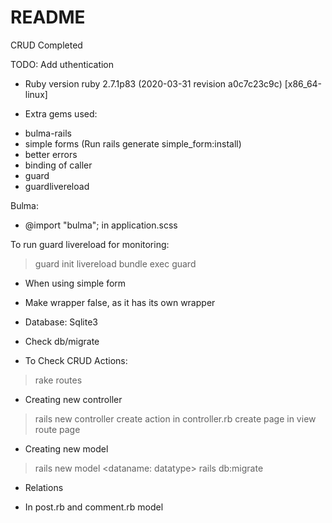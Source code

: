 # README
CRUD Completed

TODO: Add uthentication

* Ruby version 
ruby 2.7.1p83 (2020-03-31 revision a0c7c23c9c) [x86_64-linux]

* Extra gems used:
- bulma-rails
- simple forms (Run rails generate simple_form:install)
- better errors
- binding of caller
- guard
- guardlivereload

Bulma:
- @import "bulma"; in application.scss

To run guard livereload for monitoring:
>guard init livereload
>bundle exec guard

* When using simple form
- Make wrapper false, as it has its own wrapper

* Database: Sqlite3
- Check db/migrate

* To Check CRUD Actions:
>rake routes

* Creating new controller
>rails new controller <name>
>create action in controller.rb
>create page in view
>route page

* Creating new model
>rails new model <name> <dataname: datatype>
>rails db:migrate

* Relations
- In post.rb and comment.rb model

